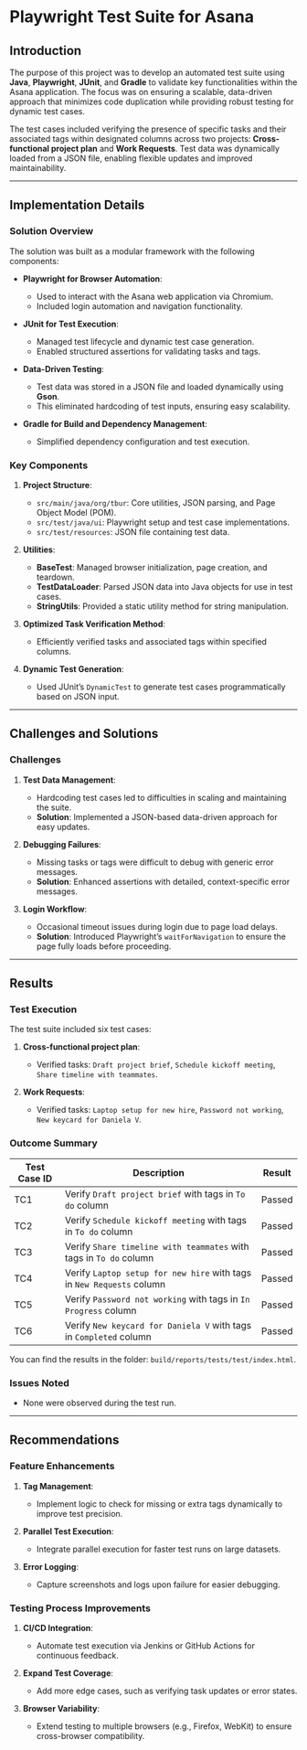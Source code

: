 # Playwright Test Suite for Asana

## Introduction

The purpose of this project was to develop an automated test suite using **Java**, **Playwright**, **JUnit**, and **Gradle** to validate key functionalities within the Asana application. The focus was on ensuring a scalable, data-driven approach that minimizes code duplication while providing robust testing for dynamic test cases.

The test cases included verifying the presence of specific tasks and their associated tags within designated columns across two projects: **Cross-functional project plan** and **Work Requests**. Test data was dynamically loaded from a JSON file, enabling flexible updates and improved maintainability.

---

## Implementation Details

### Solution Overview

The solution was built as a modular framework with the following components:

- **Playwright for Browser Automation**:
    - Used to interact with the Asana web application via Chromium.
    - Included login automation and navigation functionality.

- **JUnit for Test Execution**:
    - Managed test lifecycle and dynamic test case generation.
    - Enabled structured assertions for validating tasks and tags.

- **Data-Driven Testing**:
    - Test data was stored in a JSON file and loaded dynamically using **Gson**.
    - This eliminated hardcoding of test inputs, ensuring easy scalability.

- **Gradle for Build and Dependency Management**:
    - Simplified dependency configuration and test execution.

### Key Components

1. **Project Structure**:
    - `src/main/java/org/tbur`: Core utilities, JSON parsing, and Page Object Model (POM).
    - `src/test/java/ui`: Playwright setup and test case implementations.
    - `src/test/resources`: JSON file containing test data.

2. **Utilities**:
    - **BaseTest**: Managed browser initialization, page creation, and teardown.
    - **TestDataLoader**: Parsed JSON data into Java objects for use in test cases.
    - **StringUtils**: Provided a static utility method for string manipulation.

3. **Optimized Task Verification Method**:
    - Efficiently verified tasks and associated tags within specified columns.

4. **Dynamic Test Generation**:
    - Used JUnit’s `DynamicTest` to generate test cases programmatically based on JSON input.

---

## Challenges and Solutions

### Challenges

1. **Test Data Management**:
    - Hardcoding test cases led to difficulties in scaling and maintaining the suite.
    - **Solution**: Implemented a JSON-based data-driven approach for easy updates.

2. **Debugging Failures**:
    - Missing tasks or tags were difficult to debug with generic error messages.
    - **Solution**: Enhanced assertions with detailed, context-specific error messages.

3. **Login Workflow**:
    - Occasional timeout issues during login due to page load delays.
    - **Solution**: Introduced Playwright’s `waitForNavigation` to ensure the page fully loads before proceeding.

---

## Results

### Test Execution

The test suite included six test cases:

1. **Cross-functional project plan**:
    - Verified tasks: `Draft project brief`, `Schedule kickoff meeting`, `Share timeline with teammates`.

2. **Work Requests**:
    - Verified tasks: `Laptop setup for new hire`, `Password not working`, `New keycard for Daniela V`.

### Outcome Summary

| Test Case ID | Description                                                 | Result  |
|--------------|-------------------------------------------------------------|---------|
| TC1          | Verify `Draft project brief` with tags in `To do` column    | Passed  |
| TC2          | Verify `Schedule kickoff meeting` with tags in `To do` column | Passed  |
| TC3          | Verify `Share timeline with teammates` with tags in `To do` column | Passed  |
| TC4          | Verify `Laptop setup for new hire` with tags in `New Requests` column | Passed  |
| TC5          | Verify `Password not working` with tags in `In Progress` column | Passed  |
| TC6          | Verify `New keycard for Daniela V` with tags in `Completed` column | Passed  |

You can find the results in the folder: `build/reports/tests/test/index.html`.

### Issues Noted
- None were observed during the test run.

---

## Recommendations

### Feature Enhancements

1. **Tag Management**:
    - Implement logic to check for missing or extra tags dynamically to improve test precision.

2. **Parallel Test Execution**:
    - Integrate parallel execution for faster test runs on large datasets.

3. **Error Logging**:
    - Capture screenshots and logs upon failure for easier debugging.

### Testing Process Improvements

1. **CI/CD Integration**:
    - Automate test execution via Jenkins or GitHub Actions for continuous feedback.

2. **Expand Test Coverage**:
    - Add more edge cases, such as verifying task updates or error states.

3. **Browser Variability**:
    - Extend testing to multiple browsers (e.g., Firefox, WebKit) to ensure cross-browser compatibility.
